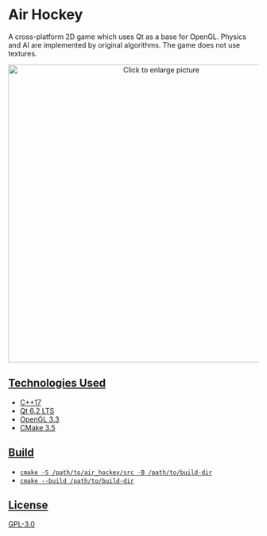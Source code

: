 # Air Hockey
A cross-platform 2D game which uses Qt as a base for OpenGL. Physics and AI are implemented by original algorithms. The game does not use textures.

<p align="center">
   <a href="https://drive.google.com/uc?export=view&id=1ez2Fj9gsWU3VIVt5lqGudka8TN5AoObP">
   <img src="https://drive.google.com/uc?export=view&id=1ez2Fj9gsWU3VIVt5lqGudka8TN5AoObP" style="width: 600px; max-width: 100%; height: auto" title="Click to enlarge picture" />
 </p>

## Technologies Used
- C++17
- Qt 6.2 LTS
- OpenGL 3.3
- CMake 3.5

## Build
- `cmake -S /path/to/air_hockey/src -B /path/to/build-dir`
- `cmake --build /path/to/build-dir`

## License
GPL-3.0
